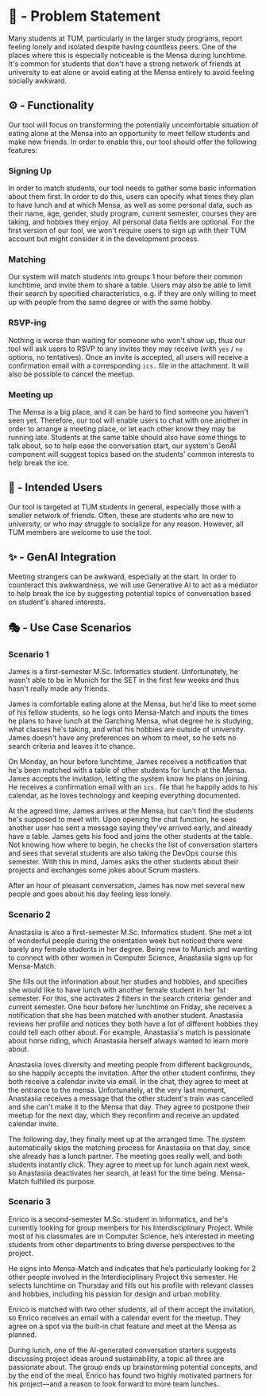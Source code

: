# 🍲 - Problem Statement

Many students at TUM, particularly in the larger study programs, report feeling lonely and isolated despite having countless peers. One of the places where this is especially noticeable is the Mensa during lunchtime. It's common for students that don't have a strong network of friends at university to eat alone or avoid eating at the Mensa entirely to avoid feeling socially awkward.

## ⚙️ - Functionality

Our tool will focus on transforming the potentially uncomfortable situation of eating alone at the Mensa into an opportunity to meet fellow students and make new friends. In order to enable this, our tool should offer the following features:

### Signing Up
In order to match students, our tool needs to gather some basic information about them first. In order to do this, users can specify what times they plan to have lunch and at which Mensa, as well as some personal data, such as their name, age, gender, study program, current semester, courses they are taking, and hobbies they enjoy. All personal data fields are optional. For the first version of our tool, we won't require users to sign up with their TUM account but might consider it in the development process.

### Matching
Our system will match students into groups 1 hour before their common lunchtime, and invite them to share a table. Users may also be able to limit their search by specified characteristics, e.g. if they are only willing to meet up with people from the same degree or with the same hobby.

### RSVP-ing
Nothing is worse than waiting for someone who won't show up, thus our tool will ask users to RSVP to any invites they may receive (with ```yes``` / ```no``` options, no tentatives). Once an invite is accepted, all users will receive a confirmation email with a corresponding ```ics.``` file in the attachment. It will also be possible to cancel the meetup.

### Meeting up
The Mensa is a big place, and it can be hard to find someone you haven't seen yet. Therefore, our tool will enable users to chat with one another in order to arrange a meeting place, or let each other know they may be running late. Students at the same table should also have some things to talk about, so to help ease the conversation start, our system's GenAI component will suggest topics based on the students' common interests to help break the ice.

## 🤸 - Intended Users

Our tool is targeted at TUM students in general, especially those with a smaller network of friends. Often, these are students who are new to university, or who may struggle to socialize for any reason. However, all TUM members are welcome to use the tool.

## ✨ - GenAI Integration

Meeting strangers can be awkward, especially at the start. In order to counteract this awkwardness, we will use Generative AI to act as a mediator to help break the ice by suggesting potential topics of conversation based on student's shared interests.

## 🎭 - Use Case Scenarios

### Scenario 1
James is a first-semester M.Sc. Informatics student. Unfortunately, he wasn't able to be in Munich for the SET in the first few weeks and thus hasn't really made any friends.

James is comfortable eating alone at the Mensa, but he'd like to meet some of his fellow students, so he logs onto Mensa-Match and inputs the times he plans to have lunch at the Garching Mensa, what degree he is studying, what classes he's taking, and what his hobbies are outside of university. James doesn't have any preferences on whom to meet, so he sets no search criteria and leaves it to chance.

On Monday, an hour before lunchtime, James receives a notification that he's been matched with a table of other students for lunch at the Mensa. James accepts the invitation, letting the system know he plans on joining. He receives a confirmation email with an ```ics.``` file that he happily adds to his calendar, as he loves technology and keeping everything documented.

At the agreed time, James arrives at the Mensa, but can't find the students he's supposed to meet with. Upon opening the chat function, he sees another user has sent a message saying they've arrived early, and already have a table. James gets his food and joins the other students at the table. Not knowing how where to begin, he checks the list of conversation starters and sees that several students are also taking the DevOps course this semester. With this in mind, James asks the other students about their projects and exchanges some jokes about Scrum masters.

After an hour of pleasant conversation, James has now met several new people and goes about his day feeling less lonely.

### Scenario 2
Anastasiia is also a first-semester M.Sc. Informatics student. She met a lot of wonderful people during the orientation week but noticed there were barely any female students in her degree. Being new to Munich and wanting to connect with other women in Computer Science, Anastasiia signs up for Mensa-Match.

She fills out the information about her studies and hobbies, and specifies she would like to have lunch with another female student in her 1st semester. For this, she activates 2 filters in the search criteria: gender and current semester. One hour before her lunchtime on Friday, she receives a notification that she has been matched with another student. Anastasiia reviews her profile and notices they both have a lot of different hobbies they could tell each other about. For example, Anastasiia's match is passionate about horse riding, which Anastasiia herself always wanted to learn more about.

Anastasiia loves diversity and meeting people from different backgrounds, so she happily accepts the invitation. After the other student confirms, they both receive a calendar invite via email. In the chat, they agree to meet at the entrance to the mensa. Unfortunately, at the very last moment, Anastasiia receives a message that the other student's train was cancelled and she can't make it to the Mensa that day. They agree to postpone their meetup for the next day, which they reconfirm and receive an updated calendar invite.

The following day, they finally meet up at the arranged time. The system automatically skips the matching process for Anastasiia on that day, since she already has a lunch partner. The meeting goes really well, and both students instantly click. They agree to meet up for lunch again next week, so Anastasiia deactivates her search, at least for the time being. Mensa-Match fulfilled its purpose.

### Scenario 3
Enrico is a second-semester M.Sc. student in Informatics, and he's currently looking for group members for his Interdisciplinary Project. While most of his classmates are in Computer Science, he’s interested in meeting students from other departments to bring diverse perspectives to the project.

He signs into Mensa-Match and indicates that he’s particularly looking for 2 other people involved in the Interdisciplinary Project this semester. He selects lunchtime on Thursday and fills out his profile with relevant classes and hobbies, including his passion for design and urban mobility.

Enrico is matched with two other students, all of them accept the invitation, so Enrico receives an email with a calendar event for the meetup. They agree on a spot via the built-in chat feature and meet at the Mensa as planned.

During lunch, one of the AI-generated conversation starters suggests discussing project ideas around sustainability, a topic all three are passionate about. The group ends up brainstorming potential concepts, and by the end of the meal, Enrico has found two highly motivated partners for his project—and a reason to look forward to more team lunches.
